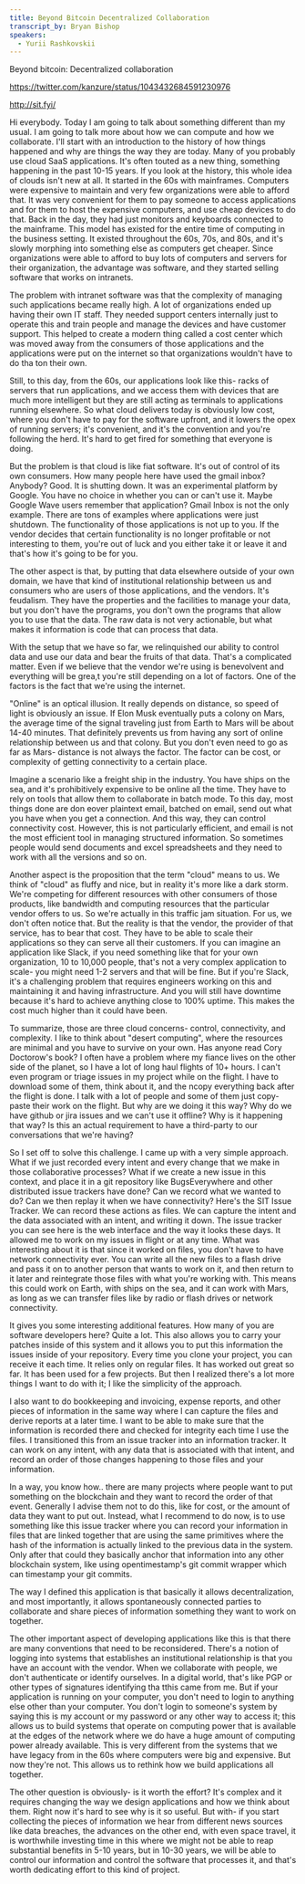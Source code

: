 ```yaml
---
title: Beyond Bitcoin Decentralized Collaboration
transcript_by: Bryan Bishop
speakers:
  - Yurii Rashkovskii
---
```

Beyond bitcoin: Decentralized collaboration

<https://twitter.com/kanzure/status/1043432684591230976>

<http://sit.fyi/>

Hi everybody. Today I am going to talk about something different than my usual. I am going to talk more about how we can compute and how we collaborate. I'll start with an introduction to the history of how things happened and why are things the way they are today. Many of you probably use cloud SaaS applications. It's often touted as a new thing, something happening in the past 10-15 years. If you look at the history, this whole idea of clouds isn't new at all. It started in the 60s with mainframes. Computers were expensive to maintain and very few organizations were able to afford that. It was very convenient for them to pay someone to access applications and for them to host the expensive computers, and use cheap devices to do that. Back in the day, they had just monitors and keyboards connected to the mainframe. This model has existed for the entire time of computing in the business setting. It existed throughout the 60s, 70s, and 80s, and it's slowly morphing into something else as computers get cheaper. Since organizations were able to afford to buy lots of computers and servers for their organization, the advantage was software, and they started selling software that works on intranets.

The problem with intranet software was that the complexity of managing such applications became really high. A lot of organizations ended up having their own IT staff. They needed support centers internally just to operate this and train people and manage the devices and have customer support. This helped to create a modern thing called a cost center which was moved away from the consumers of those applications and the applications were put on the internet so that organizations wouldn't have to do tha ton their own.

Still, to this day, from the 60s, our applications look like this- racks of servers that run applications, and we access them with devices that are much more intelligent but they are still acting as terminals to applications running elsewhere. So what cloud delivers today is obviously low cost, where you don't have to pay for the software upfront, and it lowers the opex of running servers; it's convenient, and it's the convention and you're following the herd. It's hard to get fired for something that everyone is doing.

But the problem is that cloud is like fiat software. It's out of control of its own consumers. How many people here have used the gmail inbox? Anybody? Good. It is shutting down. It was an experimental platform by Google. You have no choice in whether you can or can't use it. Maybe Google Wave users remember that application? Gmail Inbox is not the only example. There are tons of examples where applications were just shutdown. The functionality of those applications is not up to you. If the vendor decides that certain functionality is no longer profitable or not interesting to them, you're out of luck and you either take it or leave it and that's how it's going to be for you.

The other aspect is that, by putting that data elsewhere outside of your own domain, we have that kind of institutional relationship between us and consumers who are users of those applications, and the vendors. It's feudalism. They have the properties and the facilities to manage your data, but you don't have the programs, you don't own the programs that allow you to use that the data. The raw data is not very actionable, but what makes it information is code that can process that data.

With the setup that we have so far, we relinquished our ability to control data and use our data and bear the fruits of that data. That's a complicated matter. Even if we believe that the vendor we're using is benevolvent and everything will be grea,t you're still depending on a lot of factors. One of the factors is the fact that we're using the internet.

"Online" is an optical illusion. It really depends on distance, so speed of light is obviously an issue. If Elon Musk eventually puts a colony on Mars, the average time of the signal traveling just from Earth to Mars will be about 14-40 minutes. That definitely prevents us from having any sort of online relationship between us and that colony. But you don't even need to go as far as Mars- distance is not always the factor. The factor can be cost, or complexity of getting connectivity to a certain place.

Imagine a scenario like a freight ship in the industry. You have ships on the sea, and it's prohibitively expensive to be online all the time. They have to rely on tools that allow them to collaborate in batch mode. To this day, most things done are don eover plaintext email, batched on email, send out what you have when you get a connection. And this way, they can control connectivity cost. However, this is not particularly efficient, and email is not the most efficient tool in managing structured information. So sometimes people would send documents and excel spreadsheets and they need to work with all the versions and so on.

Another aspect is the proposition that the term "cloud" means to us. We think of "cloud" as fluffy and nice, but in reality it's more like a dark storm. We're competing for different resources with other consumers of those products, like bandwidth and computing resources that the particular vendor offers to us. So we're actually in this traffic jam situation. For us, we don't often notice that. But the reality is that the vendor, the provider of that service, has to bear that cost. They have to be able to scale their applications so they can serve all their customers. If you can imagine an application like Slack, if you need something like that for your own organization, 10 to 10,000 people, that's not a very complex application to scale- you might need 1-2 servers and that will be fine. But if you're Slack, it's a challenging problem that requires engineers working on this and maintaining it and having infrastructure. And you will still have downtime because it's hard to achieve anything close to 100% uptime. This makes the cost much higher than it could have been.

To summarize, those are three cloud concerns- control, connectivity, and complexity.  I like to think about "desert computing", where the resources are minimal and you have to survive on your own. Has anyone read Cory Doctorow's book? I often have a problem where my fiance lives on the other side of the planet, so I have a lot of long haul flights of 10+ hours. I can't even program or triage issues in my project while on the flight. I have to download some of them, think about it, and the ncopy everything back after the flight is done. I talk with a lot of people and some of them just copy-paste their work on the flight. But why are we doing it this way? Why do we have github or jira issues and we can't use it offline? Why is it happening that way? Is this an actual requirement to have a third-party to our conversations that we're having?

So I set off to solve this challenge. I came up with a very simple approach. What if we just recorded every intent and every change that we make in those collaborative processes? What if we create a new issue in this context, and place it in a git repository like BugsEverywhere and other distributed issue trackers have done? Can we record what we wanted to do? Can we then replay it when we have connectivity?  Here's the SIT Issue Tracker. We can record these actions as files. We can capture the intent and the data associated with an intent, and writing it down. The issue tracker you can see here is the web interface and the way it looks these days. It allowed me to work on my issues in flight or at any time. What was interesting about it is that since it worked on files, you don't have to have network connectivity ever. You can write all the new files to a flash drive and pass it on to another person that wants to work on it, and then return to it later and reintegrate those files with what you're working with. This means this could work on Earth, with ships on the sea, and it can work with Mars, as long as we can transfer files like by radio or flash drives or network connectivity.

It gives you some interesting additional features. How many of you are software developers here? Quite a lot. This also allows you to carry your patches inside of this system and it allows you to put this information the issues inside of your repository. Every time you clone your project, you can receive it each time. It relies only on regular files. It has worked out great so far. It has been used for a few projects. But then I realized there's a lot more things I want to do with it; I like the simplicity of the approach.

I also want to do bookkeeping and invoicing, expense reports, and other pieces of information in the same way where I can capture the files and derive reports at a later time. I want to be able to make sure that the information is recorded there and checked for integrity each time I use the files. I transitioned this from an issue tracker into an information tracker. It can work on any intent, with any data that is associated with that intent, and record an order of those changes happening to those files and your information.

In a way, you know how.. there are many projects where people want to put something on the blockchain and they want to record the order of that event. Generally I advise them not to do this, like for cost, or the amount of data they want to put out. Instead, what I recommend to do now, is to use something like this issue tracker where you can record your information in files that are linked together that are using the same primitives where the hash of the information is actually linked to the previous data in the system. Only after that could they basically anchor that information into any other blockchain system, like using opentimestamp's git commit wrapper which can timestamp your git commits.

The way I defined this application is that basically it allows decentralization, and most importantly, it allows spontaneously connected parties to collaborate and share pieces of information something they want to work on together.

The other important aspect of developing applications like this is that there are many conventions that need to be reconsidered. There's a notion of logging into systems that establishes an institutional relationship is that you have an account with the vendor. When we collaborate with people, we don't authenticate or identify ourselves. In a digital world, that's like PGP or other types of signatures identifying tha tthis came from me. But if your application is running on your computer, you don't need to login to anything else other than your computer. You don't login to someone's system by saying this is my account or my password or any other way to access it; this allows us to build systems that operate on computing power that is available at the edges of the network where we do have a huge amount of computing power already available. This is very different from the systems that we have legacy from in the 60s where computers were big and expensive. But now they're not. This allows us to rethink how we build applications all together.

The other question is obviously- is it worth the effort? It's complex and it requires changing the way we design applications and how we think about them. Right now it's hard to see why is it so useful. But with- if you start collecting the pieces of information we hear from different news sources like data breaches, the advances on the other end, with even space travel, it is worthwhile investing time in this where we might not be able to reap substantial benefits in 5-10 years, but in 10-30 years, we will be able to control our information and control the software that processes it, and that's worth dedicating effort to this kind of project.


